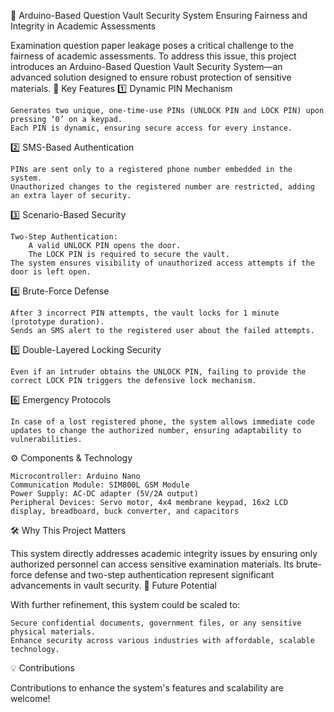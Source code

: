 🔐 Arduino-Based Question Vault Security System
Ensuring Fairness and Integrity in Academic Assessments

Examination question paper leakage poses a critical challenge to the fairness of academic assessments. 
To address this issue, this project introduces an Arduino-Based Question Vault Security System—an advanced solution 
designed to ensure robust protection of sensitive materials.
🌟 Key Features
1️⃣ Dynamic PIN Mechanism

    Generates two unique, one-time-use PINs (UNLOCK PIN and LOCK PIN) upon pressing ‘0’ on a keypad.
    Each PIN is dynamic, ensuring secure access for every instance.

2️⃣ SMS-Based Authentication

    PINs are sent only to a registered phone number embedded in the system.
    Unauthorized changes to the registered number are restricted, adding an extra layer of security.

3️⃣ Scenario-Based Security

    Two-Step Authentication:
        A valid UNLOCK PIN opens the door.
        The LOCK PIN is required to secure the vault.
    The system ensures visibility of unauthorized access attempts if the door is left open.

4️⃣ Brute-Force Defense

    After 3 incorrect PIN attempts, the vault locks for 1 minute (prototype duration).
    Sends an SMS alert to the registered user about the failed attempts.

5️⃣ Double-Layered Locking Security

    Even if an intruder obtains the UNLOCK PIN, failing to provide the correct LOCK PIN triggers the defensive lock mechanism.

6️⃣ Emergency Protocols

    In case of a lost registered phone, the system allows immediate code updates to change the authorized number, ensuring adaptability to vulnerabilities.

⚙️ Components & Technology

    Microcontroller: Arduino Nano
    Communication Module: SIM800L GSM Module
    Power Supply: AC-DC adapter (5V/2A output)
    Peripheral Devices: Servo motor, 4x4 membrane keypad, 16x2 LCD display, breadboard, buck converter, and capacitors

🛠️ Why This Project Matters

This system directly addresses academic integrity issues by ensuring only authorized personnel can access sensitive examination materials. 
Its brute-force defense and two-step authentication represent significant advancements in vault security.
🚀 Future Potential

With further refinement, this system could be scaled to:

    Secure confidential documents, government files, or any sensitive physical materials.
    Enhance security across various industries with affordable, scalable technology.

💡 Contributions

Contributions to enhance the system's features and scalability are welcome!
